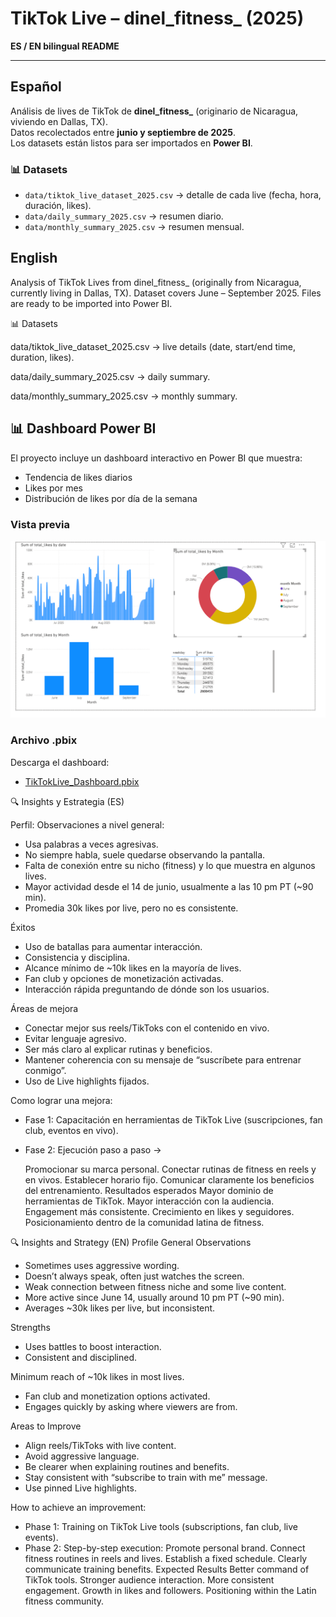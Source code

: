 # TikTok Live – dinel_fitness_ (2025)

**ES / EN bilingual README**

---

## Español

Análisis de lives de TikTok de **dinel_fitness_** (originario de Nicaragua, viviendo en Dallas, TX).  
Datos recolectados entre **junio y septiembre de 2025**.  
Los datasets están listos para ser importados en **Power BI**.

### 📊 Datasets
- `data/tiktok_live_dataset_2025.csv` → detalle de cada live (fecha, hora, duración, likes).  
- `data/daily_summary_2025.csv` → resumen diario.  
- `data/monthly_summary_2025.csv` → resumen mensual.  



## English

Analysis of TikTok Lives from dinel_fitness_ (originally from Nicaragua, currently living in Dallas, TX).
Dataset covers June – September 2025.
Files are ready to be imported into Power BI.

📊 Datasets

data/tiktok_live_dataset_2025.csv → live details (date, start/end time, duration, likes).

data/daily_summary_2025.csv → daily summary.

data/monthly_summary_2025.csv → monthly summary.

## 📊 Dashboard Power BI

El proyecto incluye un dashboard interactivo en Power BI que muestra:

- Tendencia de likes diarios
- Likes por mes
- Distribución de likes por día de la semana

### Vista previa
![Dashboard Power BI](Final%20Dashboard%20Tiktoklive.png)

### Archivo .pbix
Descarga el dashboard:
- [TikTokLive_Dashboard.pbix](TikTokLive_Dashboard.pbix)

🔍 Insights y Estrategia (ES)

Perfil:
Observaciones a nivel general:

- Usa palabras a veces agresivas.
- No siempre habla, suele quedarse observando la pantalla.
- Falta de conexión entre su nicho (fitness) y lo que muestra en algunos lives.
- Mayor actividad desde el 14 de junio, usualmente a las 10 pm PT (~90 min).
- Promedia 30k likes por live, pero no es consistente.

Éxitos
- Uso de batallas para aumentar interacción.
- Consistencia y disciplina.
- Alcance mínimo de ~10k likes en la mayoría de lives.
- Fan club y opciones de monetización activadas.
- Interacción rápida preguntando de dónde son los usuarios.

Áreas de mejora

- Conectar mejor sus reels/TikToks con el contenido en vivo.
- Evitar lenguaje agresivo.
- Ser más claro al explicar rutinas y beneficios.
- Mantener coherencia con su mensaje de “suscríbete para entrenar conmigo”.
- Uso de Live highlights fijados.

Como lograr una mejora:

- Fase 1: Capacitación en herramientas de TikTok Live (suscripciones, fan club, eventos en vivo).
- Fase 2: Ejecución paso a paso →

    Promocionar su marca personal.
    Conectar rutinas de fitness en reels y en vivos.
    Establecer horario fijo.
    Comunicar claramente los beneficios del entrenamiento.
    Resultados esperados
    Mayor dominio de herramientas de TikTok.
    Mayor interacción con la audiencia.
    Engagement más consistente.
    Crecimiento en likes y seguidores.
    Posicionamiento dentro de la comunidad latina de fitness.

🔍 Insights and Strategy (EN)
Profile
General Observations
- Sometimes uses aggressive wording.
- Doesn’t always speak, often just watches the screen.
- Weak connection between fitness niche and some live content.
- More active since June 14, usually around 10 pm PT (~90 min).
- Averages ~30k likes per live, but inconsistent.

Strengths
- Uses battles to boost interaction.
- Consistent and disciplined.

Minimum reach of ~10k likes in most lives.
- Fan club and monetization options activated.
- Engages quickly by asking where viewers are from.

Areas to Improve
- Align reels/TikToks with live content.
- Avoid aggressive language.
- Be clearer when explaining routines and benefits.
- Stay consistent with “subscribe to train with me” message.
- Use pinned Live highlights.

How to achieve an improvement:
- Phase 1: Training on TikTok Live tools (subscriptions, fan club, live events).
- Phase 2: Step-by-step execution:
    Promote personal brand.
    Connect fitness routines in reels and lives.
    Establish a fixed schedule.
    Clearly communicate training benefits.
    Expected Results
    Better command of TikTok tools.
    Stronger audience interaction.
    More consistent engagement.
    Growth in likes and followers.
    Positioning within the Latin fitness community.
